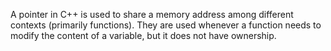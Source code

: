 A pointer in C++ is used to share a memory address among different contexts (primarily functions). They are used whenever a function needs to modify the content of a variable, but it does not have ownership.

